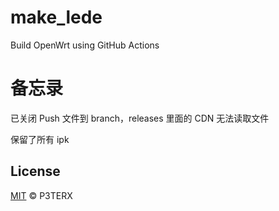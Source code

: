 # make_lede

Build OpenWrt using GitHub Actions

# 备忘录

已关闭 Push 文件到 branch，releases 里面的 CDN 无法读取文件

保留了所有 ipk

## License

[MIT](https://github.com/P3TERX/Actions-OpenWrt/blob/master/LICENSE) © P3TERX
